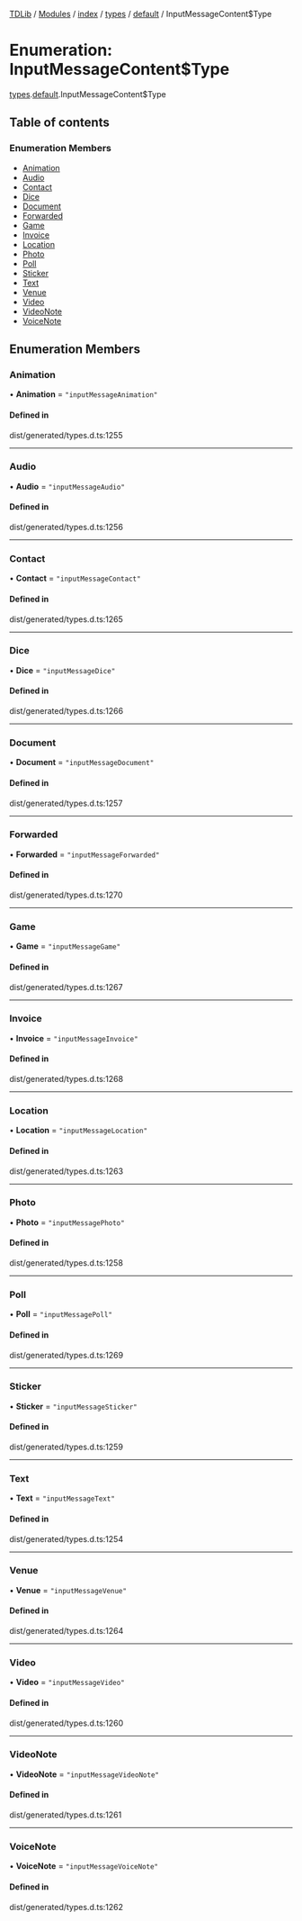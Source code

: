 [TDLib](../README.md) / [Modules](../modules.md) / [index](../modules/index.md) / [types](../modules/index.types.md) / [default](../modules/index.types.default.md) / InputMessageContent$Type

# Enumeration: InputMessageContent$Type

[types](../modules/index.types.md).[default](../modules/index.types.default.md).InputMessageContent$Type

## Table of contents

### Enumeration Members

- [Animation](index.types.default.InputMessageContent_Type.md#animation)
- [Audio](index.types.default.InputMessageContent_Type.md#audio)
- [Contact](index.types.default.InputMessageContent_Type.md#contact)
- [Dice](index.types.default.InputMessageContent_Type.md#dice)
- [Document](index.types.default.InputMessageContent_Type.md#document)
- [Forwarded](index.types.default.InputMessageContent_Type.md#forwarded)
- [Game](index.types.default.InputMessageContent_Type.md#game)
- [Invoice](index.types.default.InputMessageContent_Type.md#invoice)
- [Location](index.types.default.InputMessageContent_Type.md#location)
- [Photo](index.types.default.InputMessageContent_Type.md#photo)
- [Poll](index.types.default.InputMessageContent_Type.md#poll)
- [Sticker](index.types.default.InputMessageContent_Type.md#sticker)
- [Text](index.types.default.InputMessageContent_Type.md#text)
- [Venue](index.types.default.InputMessageContent_Type.md#venue)
- [Video](index.types.default.InputMessageContent_Type.md#video)
- [VideoNote](index.types.default.InputMessageContent_Type.md#videonote)
- [VoiceNote](index.types.default.InputMessageContent_Type.md#voicenote)

## Enumeration Members

### Animation

• **Animation** = ``"inputMessageAnimation"``

#### Defined in

dist/generated/types.d.ts:1255

___

### Audio

• **Audio** = ``"inputMessageAudio"``

#### Defined in

dist/generated/types.d.ts:1256

___

### Contact

• **Contact** = ``"inputMessageContact"``

#### Defined in

dist/generated/types.d.ts:1265

___

### Dice

• **Dice** = ``"inputMessageDice"``

#### Defined in

dist/generated/types.d.ts:1266

___

### Document

• **Document** = ``"inputMessageDocument"``

#### Defined in

dist/generated/types.d.ts:1257

___

### Forwarded

• **Forwarded** = ``"inputMessageForwarded"``

#### Defined in

dist/generated/types.d.ts:1270

___

### Game

• **Game** = ``"inputMessageGame"``

#### Defined in

dist/generated/types.d.ts:1267

___

### Invoice

• **Invoice** = ``"inputMessageInvoice"``

#### Defined in

dist/generated/types.d.ts:1268

___

### Location

• **Location** = ``"inputMessageLocation"``

#### Defined in

dist/generated/types.d.ts:1263

___

### Photo

• **Photo** = ``"inputMessagePhoto"``

#### Defined in

dist/generated/types.d.ts:1258

___

### Poll

• **Poll** = ``"inputMessagePoll"``

#### Defined in

dist/generated/types.d.ts:1269

___

### Sticker

• **Sticker** = ``"inputMessageSticker"``

#### Defined in

dist/generated/types.d.ts:1259

___

### Text

• **Text** = ``"inputMessageText"``

#### Defined in

dist/generated/types.d.ts:1254

___

### Venue

• **Venue** = ``"inputMessageVenue"``

#### Defined in

dist/generated/types.d.ts:1264

___

### Video

• **Video** = ``"inputMessageVideo"``

#### Defined in

dist/generated/types.d.ts:1260

___

### VideoNote

• **VideoNote** = ``"inputMessageVideoNote"``

#### Defined in

dist/generated/types.d.ts:1261

___

### VoiceNote

• **VoiceNote** = ``"inputMessageVoiceNote"``

#### Defined in

dist/generated/types.d.ts:1262
